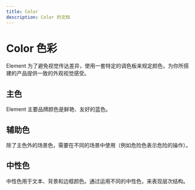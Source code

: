 ```yaml
---
title: Color
description: Color 的文档
---
```


# Color 色彩

Element 为了避免视觉传达差异，使用一套特定的调色板来规定颜色，为你所搭建的产品提供一致的外观视觉感受。

<style>
/* demo-color-box 样式定义 */
.demo-color-box {
  position: relative;
  border-radius: 4px;
  padding: 20px;
  margin: 8px 0;
  height: 112px;
  box-sizing: border-box;
  color: var(--s-color-white);
  font-size: 14px;
}

/* demo-color-box 内部 .bg-color-sub 样式 */
.demo-color-box .bg-color-sub {
  width: 100%;
  height: 40px;
  left: 0;
  bottom: 0;
  position: absolute;
}

/* demo-color-box 内部 .bg-color-sub 的 .bg-blue-sub-item 样式 */
.demo-color-box .bg-color-sub .bg-blue-sub-item,
.demo-color-box .bg-color-sub .bg-secondary-sub-item {
  height: 100%;
  display: inline-block;
}

/* .bg-blue-sub-item 和 .bg-secondary-sub-item 的第一个子元素的样式 */
.demo-color-box .bg-color-sub .bg-blue-sub-item:first-child,
.demo-color-box .bg-color-sub .bg-secondary-sub-item:first-child {
  border-radius: 0 0 0 var(--s-border-radius-base);
}

/* demo-color-box 内部 .value 样式 */
.demo-color-box .value {
  margin-top: 2px;
}

/* demo-color-box-lite 样式定义 */
.demo-color-box-lite {
  color: var(--s-text-color-primary);
}
</style>

<script setup>
import MainColor from '../demo/Color/MainColor.vue'
import SecondaryColors from '../demo/Color/SecondaryColors.vue'
import NeutralColor from '../demo/Color/NeutralColor.vue'
  
</script>

## 主色

Element 主要品牌颜色是鲜艳、友好的蓝色。

<MainColor />

## 辅助色

除了主色外的场景色，需要在不同的场景中使用（例如危险色表示危险的操作）。

<SecondaryColors/>


## 中性色

中性色用于文本、背景和边框颜色。通过运用不同的中性色，来表现层次结构。

<NeutralColor/>